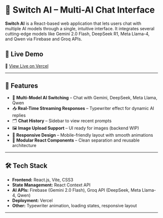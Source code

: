 # 🔁 Switch AI – Multi-AI Chat Interface

**Switch AI** is a React-based web application that lets users chat with multiple AI models through a single, intuitive interface. It integrates several cutting-edge models like Gemini 2.0 Flash, DeepSeek R1, Meta Llama-4, and Qwen via Firebase and Groq APIs.

## 🚀 Live Demo

🔗 [View Live on Vercel](https://switch-ai-nk68.vercel.app/)

---

## 🧠 Features

- 🔄 **Multi-Model AI Switching** – Chat with Gemini, DeepSeek, Meta Llama, Qwen
- 📥 **Real-Time Streaming Responses** – Typewriter effect for dynamic AI replies
- 🗂️ **Chat History** – Sidebar to view recent prompts
- 🖼️ **Image Upload Support** – UI ready for images (backend WIP)
- 📱 **Responsive Design** – Mobile-friendly layout with smooth animations
- 🧩 **Modular React Components** – Clean separation and reusable architecture

---

## 🛠️ Tech Stack

- **Frontend:** React.js, Vite, CSS3
- **State Management:** React Context API
- **AI APIs:** Firebase (Gemini 2.0 Flash), Groq API (DeepSeek, Meta Llama-4, Qwen)
- **Deployment:** Vercel
- **Other:** Typewriter animation, loading states, responsive layout

---
